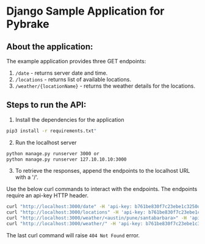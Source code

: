 # Django Sample Application for Pybrake

## About the application:

The example application provides three GET endpoints:

1. `/date` - returns server date and time. 
2. `/locations` - returns list of available locations. 
3. `/weather/{locationName}` - returns the weather details for the locations.


## Steps to run the API:

1. Install the dependencies for the application

```bash
pip3 install -r requirements.txt"
```

2.  Run the localhost server

```bash
python manage.py runserver 3000 or
python manage.py runserver 127.10.10.10:3000
```

3. To retrieve the responses, append the endpoints to the localhost URL with a '/'.


Use the below curl commands to interact with the endpoints. The endpoints require an api-key HTTP header.

```bash
curl "http://localhost:3000/date" -H 'api-key: b761be830f7c23ebe1c3250d42c43673' 
curl "http://localhost:3000/locations" -H 'api-key: b761be830f7c23ebe1c3250d42c43673' 
curl "http://localhost:3000/weather/<austin/pune/santabarbara>" -H 'api-key: b761be830f7c23ebe1c3250d42c43673' 
curl "http://localhost:3000/weather/" -H 'api-key: b761be830f7c23ebe1c3250d42c43673'
```

  
The last curl command will raise `404 Not Found` error.
